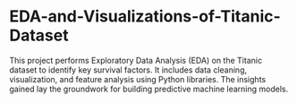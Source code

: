 # EDA-and-Visualizations-of-Titanic-Dataset
This project performs Exploratory Data Analysis (EDA) on the Titanic dataset to identify key survival factors. It includes data cleaning, visualization, and feature analysis using Python libraries. The insights gained lay the groundwork for building predictive machine learning models.
